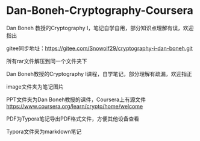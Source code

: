 # Dan-Boneh-Cryptography-Coursera
Dan Boneh 教授的Cryptography I，笔记自学自用，部分知识点理解有误，欢迎指出

gitee同步地址：https://gitee.com/Snowolf29/cryptography-i-dan-boneh.git

所有rar文件解压到同一个文件夹下

Dan Boneh教授的Cryptography I课程，自学笔记，部分理解有疏漏，欢迎指正

image文件夹为笔记图片

PPT文件夹为Dan Boneh教授的课件，Coursera上有源文件 https://www.coursera.org/learn/crypto/home/welcome

PDF为Typora笔记导出PDF格式文件，方便其他设备查看

Typora文件夹为markdown笔记

